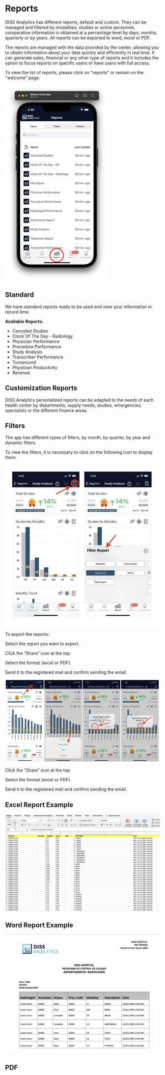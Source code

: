 # Reports

DISS Analytics has different reports, default and custom. They can be managed and filtered by modalities, studies or active personnel, comparative information is obtained at a percentage level by days, months, quarterly or by years. All reports can be exported to word, excel or PDF.

The reports are managed with the data provided by the center, allowing you to obtain information about your data quickly and efficiently in real time. It can generate sales, financial or any other type of reports and it includes the option to focus reports on specific users or have users with full access.

To view the list of reports, please click on "reports" or remain on the "welcome" page.

<img src="_media/reports.png" alt="Reports" />

## Standard

We have standard reports ready to be used and view your information in record time.

<strong>Available Reports: </strong>

- Canceled Studies
- Clock Of The Day - Radiology
- Physician Performance
- Procedure Performance
- Study Analysis
- Transcriber Performance
- Turnaround
- Physician Productivity
- Revenue

## Customization Reports

DISS Analytics personalized reports can be adapted to the needs of each health center by departments, supply needs, studies, emergencies, specialists or the different finance areas.

## Filters

The app has different types of filters, by month, by quarter, by year and dynamic filters.

To view the filters, it is necessary to click on the following icon to display them.

<img src= "_media/Filters.jpg" alt="" >

To export the reports: 

Select the report you want to export.

Click the “Share” icon at the top. 

Select the format (excel or PDF).

Send it to the registered mail and confirm sending the email.

<img src= "_media/Steps Report.jpeg" alt="" >

Click the “Share” icon at the top. 

Select the format (excel or PDF).

Send it to the registered mail and confirm sending the email.

## Excel Report Example

<img src= "_media/Excel Report Example.jpg" alt="" >

## Word Report Example

<img src= "_media/Word Report Example.jpg" alt="" >

## PDF
